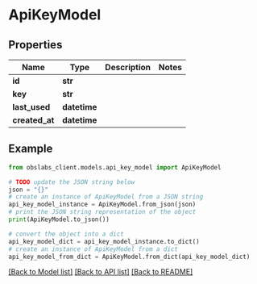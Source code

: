 # ApiKeyModel


## Properties

Name | Type | Description | Notes
------------ | ------------- | ------------- | -------------
**id** | **str** |  | 
**key** | **str** |  | 
**last_used** | **datetime** |  | 
**created_at** | **datetime** |  | 

## Example

```python
from obslabs_client.models.api_key_model import ApiKeyModel

# TODO update the JSON string below
json = "{}"
# create an instance of ApiKeyModel from a JSON string
api_key_model_instance = ApiKeyModel.from_json(json)
# print the JSON string representation of the object
print(ApiKeyModel.to_json())

# convert the object into a dict
api_key_model_dict = api_key_model_instance.to_dict()
# create an instance of ApiKeyModel from a dict
api_key_model_from_dict = ApiKeyModel.from_dict(api_key_model_dict)
```
[[Back to Model list]](../README.md#documentation-for-models) [[Back to API list]](../README.md#documentation-for-api-endpoints) [[Back to README]](../README.md)


